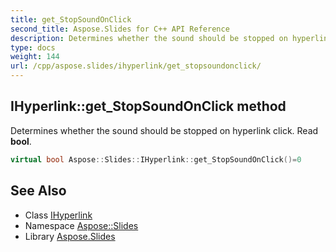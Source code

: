 ```yaml
---
title: get_StopSoundOnClick
second_title: Aspose.Slides for C++ API Reference
description: Determines whether the sound should be stopped on hyperlink click. Read bool.
type: docs
weight: 144
url: /cpp/aspose.slides/ihyperlink/get_stopsoundonclick/
---
```

## IHyperlink::get_StopSoundOnClick method


Determines whether the sound should be stopped on hyperlink click. Read **bool**.

```cpp
virtual bool Aspose::Slides::IHyperlink::get_StopSoundOnClick()=0
```

## See Also

* Class [IHyperlink](../)
* Namespace [Aspose::Slides](../../)
* Library [Aspose.Slides](../../../)

